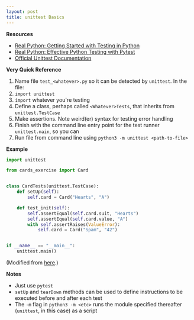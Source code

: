 ```yaml
---
layout: post
title: unittest Basics
---
```


**Resources**
- [Real Python: Getting Started with Testing in Python](https://realpython.com/python-testing/)
- [Real Python: Effective Python Testing with Pytest](https://realpython.com/pytest-python-testing/)
- [Official Unittest Documentation](https://docs.python.org/3/library/unittest.html)

**Very Quick Reference**

1. Name file `test_<whatever>.py` so it can be detected by `unittest`. In the file:
2. `import unittest`
3. `import` whatever you're testing 
4. Define a class, perhaps called `<Whatever>Tests`, that inherits from `unittest.TestCase`
5. Make assertions. Note weird(er) syntax for testing error handling
6. Finish with the command line entry point for the test runner `unittest.main`, so you can
7. Run file from command line using `python3 -m unittest <path-to-file>`

**Example**

```python
import unittest

from cards_exercise import Card


class CardTests(unittest.TestCase):
    def setUp(self):
        self.card = Card("Hearts", "A")

    def test_init(self):
        self.assertEqual(self.card.suit, "Hearts")
        self.assertEqual(self.card.value, "A")
        with self.assertRaises(ValueError):
            self.card = Card("Spam", "42")


if __name__ == "__main__":
    unittest.main()
```

(Modified from [here](https://github.com/michaelgraemeshort/py_bootcamp/blob/master/cards_exercise_tests.py).)

**Notes**

- Just use `pytest`
- `setUp` and `tearDown` methods can be used to define instructions to be executed before and after each test
- The `-m` flag in `python3 -m <etc>` runs the module specified thereafter (`unittest`, in this case) as a script
